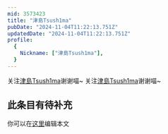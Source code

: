 ```yaml
---
mid: 3573423
title: "津島Tsush1ma"
pubDate: "2024-11-04T11:22:13.751Z"
updatedDate: "2024-11-04T11:22:13.751Z"
profile:
  {
    Nickname: ["津島Tsush1ma"],
  }
---
```


关注[津島Tsush1ma](https://space.bilibili.com/3573423)谢谢喵~ 关注[津島Tsush1ma](https://space.bilibili.com/3573423)谢谢喵~

## 此条目有待补充
你可以在[这里](https://github.com/Yuhanawa/VTuber.ICU-Content/edit/master/v/津島Tsush1ma/index.md)编辑本文

